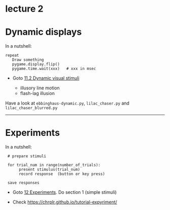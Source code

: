 # lecture 2


# Dynamic displays


In a nutshell:

    repeat 
	   Draw something
	   pygame.display.flip()
	   pygame.time.wait(xxx)   # xxx in msec


* Goto [11.2 Dynamic visual stimuli](https://pcbs.readthedocs.io/en/latest/stimulus-creation.html#dynamic-visual-stimuli)

    * illusory line motion
    * flash-lag illusion
	
Have a look at `ebbinghaus-dynamic.py`, `lilac_chaser.py` and `lilac_chaser_blurred.py`

---

# Experiments


In a nutshell:

     # prepare stimuli

     for trial_num in range(number_of_trials):
	      present stimulus(trial_num)
		  record response  (button or key press)
		  
	 save responses
		  
		  
      

* Goto [12 Experiments](https://pcbs.readthedocs.io/en/latest/running-experiments.html). Do section 1 (simple stimuli)


* Check <https://chrplr.github.io/tutorial-expyriment/>













